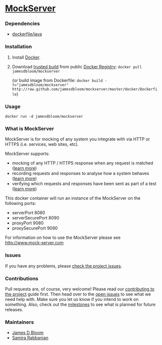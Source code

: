 [MockServer](http://www.mock-server.com)
==========

### Dependencies

* [dockerfile/java](http://dockerfile.github.io/#/java)

### Installation

1. Install [Docker](https://www.docker.io/).

2. Download [trusted build](https://index.docker.io/u/jamesdbloom/mockserver/) from public [Docker Registry](https://index.docker.io/): `docker pull jamesdbloom/mockserver`

   (or build image from Dockerfile: `docker build -t="jamesdbloom/mockserver" http://raw.github.com/jamesdbloom/mockserver/master/docker/Dockerfile`)

### Usage

    docker run -d jamesdbloom/mockserver

### What is MockServer

MockServer is for mocking of any system you integrate with via HTTP or HTTPS (i.e. services, web sites, etc).

MockServer supports:

* mocking of any HTTP / HTTPS response when any request is matched ([learn more](http://www.mock-server.com/#mocking))
* recording requests and responses to analyse how a system behaves ([learn more](http://www.mock-server.com/#proxying))
* verifying which requests and responses have been sent as part of a test ([learn more](http://www.mock-server.com/#proxying))

This docker container will run an instance of the MockServer on the following ports:

* serverPort 8080
* serverSecurePort 8090
* proxyPort 9080
* proxySecurePort 9090

For information on how to use the MockServer please see http://www.mock-server.com

### Issues

If you have any problems, please [check the project issues](https://github.com/jamesdbloom/mockserver/issues?state=open).

### Contributions

Pull requests are, of course, very welcome! Please read our [contributing to the project](https://github.com/jamesdbloom/mockserver/wiki/Contributing-to-the-project) guide first. Then head over to the [open issues](https://github.com/jamesdbloom/mockserver/issues?state=open) to see what we need help with. Make sure you let us know if you intend to work on something. Also, check out the [milestones](https://github.com/jamesdbloom/mockserver/issues/milestones) to see what is planned for future releases.

### Maintainers
* [James D Bloom](http://blog.jamesdbloom.com)
* [Samira Rabbanian](https://github.com/samirarabbanian)
